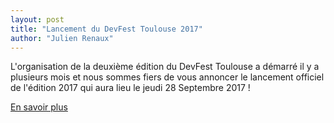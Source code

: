 ```yaml
---
layout: post
title: "Lancement du DevFest Toulouse 2017"
author: "Julien Renaux"
---
```


L'organisation de la deuxième édition du DevFest Toulouse a démarré il y a plusieurs mois et nous sommes fiers de vous annoncer le lancement officiel de l'édition 2017 qui aura lieu le jeudi 28 Septembre 2017 !

<a class="btn btn-default btn-big btn-call-to-action" href="https://devfesttoulouse.fr/blog/posts/devfest-announcing/" target="_blank">
    En savoir plus
</a>